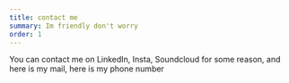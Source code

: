 ```yaml
---
title: contact me
summary: Im friendly don't worry
order: 1
---
```


You can contact me on LinkedIn, Insta, Soundcloud for some reason, and here is my mail, here is my phone number
